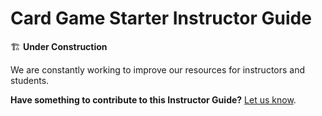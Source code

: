 <h1>
  <span class="headline">Card Game Starter</span>
  <span class="subhead">Instructor Guide</span>
</h1>

🏗️ **Under Construction**

We are constantly working to improve our resources for instructors and students.

**Have something to contribute to this Instructor Guide?** [Let us know](https://git.generalassemb.ly/modular-curriculum-all-courses/universal-resources-internal/blob/main/module-feedback.md).
